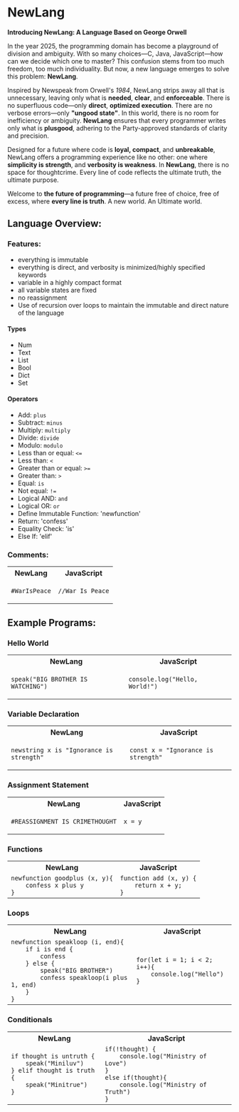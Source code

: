 

# NewLang

**Introducing NewLang: A Language Based on George Orwell**

In the year 2025, the programming domain has become a playground of division and ambiguity. With so many choices—C, Java, JavaScript—how can we decide which one to master? This confusion stems from too much freedom, too much individuality. But now, a new language emerges to solve this problem: **NewLang**.

Inspired by Newspeak from Orwell's *1984*, NewLang strips away all that is unnecessary, leaving only what is **needed**, **clear**, and **enforceable**. There is no superfluous code—only **direct**, **optimized execution**. There are no verbose errors—only **"ungood state"**. In this world, there is no room for inefficiency or ambiguity. **NewLang** ensures that every programmer writes only what is **plusgood**, adhering to the Party-approved standards of clarity and precision.

Designed for a future where code is **loyal, compact**, and **unbreakable**, NewLang offers a programming experience like no other: one where **simplicity is strength**, and **verbosity is weakness**. In **NewLang**, there is no space for thoughtcrime. Every line of code reflects the ultimate truth, the ultimate purpose.

Welcome to **the future of programming**—a future free of choice, free of excess, where **every line is truth**. A new world. An Ultimate world.


## Language Overview:

### Features:

-  everything is immutable
-  everything is direct, and verbosity is minimized/highly specified keywords
-  variable in a highly compact format
-  all variable states are fixed
-  no reassignment
-  Use of recursion over loops to maintain the immutable and direct nature of the language
  
#### Types

- Num
- Text
- List
- Bool
- Dict
- Set

#### Operators
- Add: `plus`
- Subtract: `minus`
- Multiply: `multiply`
- Divide: `divide`
- Modulo: `modulo`
- Less than or equal: `<=`
- Less than: `<`
- Greater than or equal: `>=`
- Greater than: `>`
- Equal: `is`
- Not equal: `!=`
- Logical AND: `and`
- Logical OR: `or`
- Define Immutable Function: 'newfunction'
- Return: 'confess'
- Equality Check: 'is'
- Else If: 'elif'

### Comments:

<table>
<tr> <th>NewLang</th><th>JavaScript</th> </tr>
<tr>
<td>

<code>#WarIsPeace</code>

</td>
<td>

<code>//War Is Peace</code>

</td>
</tr> </table>

## Example Programs:

### Hello World

<table>
<tr> <th>NewLang</th><th>JavaScript</th> </tr>
<tr>
<td>

<code>speak("BIG BROTHER IS WATCHING")</code>

</td>
<td>

<code>console.log("Hello, World!")</code>

</td>
</tr> </table>

### Variable Declaration

<table>
<tr> <th>NewLang</th><th>JavaScript</th> </tr>
<tr>
<td>

<code>newstring x is "Ignorance is strength"</code>

</td>
<td>

<code>const x = "Ignorance is strength"</code>

</td>
</tr> </table>

### Assignment Statement

<table>
<tr> <th>NewLang</th><th>JavaScript</th> </tr>
<tr>
<td>

<code>#REASSIGNMENT IS CRIMETHOUGHT</code>

</td>
<td>

<code>x = y</code>

</td>
</tr> </table>

### Functions

<table>
<tr> <th>NewLang</th><th>JavaScript</th> </tr>
<tr>
<td>
<code>newfunction goodplus (x, y){
    confess x plus y
}
</code>

</td>
<td>
<code>function add (x, y) {
    return x + y;
}
</code>
</td>
</tr> </table>

### Loops

<table>
<tr> <th>NewLang</th><th>JavaScript</th> </tr>
<tr>
<td>
<code>newfunction speakloop (i, end){
    if i is end {
        confess
    } else {
        speak("BIG BROTHER")
        confess speakloop(i plus 1, end)
    }
}
</code>
</td>
<td>
<code>for(let i = 1; i < 2; i++){
    console.log("Hello")
}
</code>
</td>
</tr> </table>

### Conditionals

<table>
<tr> <th>NewLang</th><th>JavaScript</th> </tr>
<tr>
<td>
<code>if thought is untruth {
    speak("Miniluv")
} elif thought is truth {
    speak("Minitrue")
}
</code>
</td>
<td>
<code>if(!thought) {
    console.log("Ministry of Love")
} 
else if(thought){
    console.log("Ministry of Truth")
}
</code>
</td>
</tr> </table>
